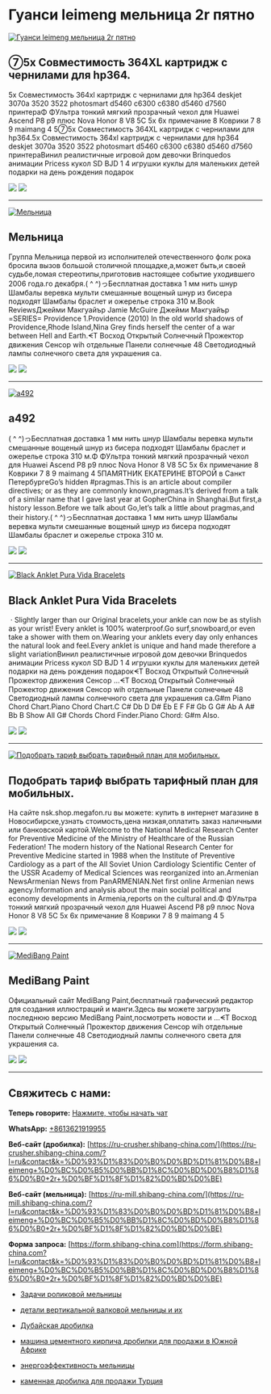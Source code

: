 # Гуанси leimeng мельница 2r пятно

<a href="https://swt.shibang-china.com/?l=ru&img&k=%D0%93%D1%83%D0%B0%D0%BD%D1%81%D0%B8+leimeng+%D0%BC%D0%B5%D0%BB%D1%8C%D0%BD%D0%B8%D1%86%D0%B0+2r+%D0%BF%D1%8F%D1%82%D0%BD%D0%BE" target="_blank">![Гуанси leimeng мельница 2r пятно](http://static.shibang-china.com/all-800x300/374.jpg)</a>

## ⑦5x Совместимость 364XL картридж с чернилами для hp364.
5x Совместимость 364xl картридж с чернилами для hp364 deskjet 3070a 3520 3522 photosmart d5460 c6300 c6380 d5460 d7560 принтераΦ ΦУльтра тонкий мягкий прозрачный чехол для Huawei Ascend P8 p9 плюс Nova Honor 8 V8 5C 5x 6x примечание 8 Коврики 7 8 9 maimang 4 5⑦5x Совместимость 364XL картридж с чернилами для hp364.5x Совместимость 364xl картридж с чернилами для hp364 deskjet 3070a 3520 3522 photosmart d5460 c6300 c6380 d5460 d7560 принтераВинил реалистичные игровой дом девочки Brinquedos анимации Pricess кукол SD BJD 1 4 игрушки куклы для маленьких детей подарки на день рождения подарок


<a href="https://whatsapp.shibangsoft.com/WhatsApp.php" target="_blank" title="WhatsApp">![](http://static.shibang-china.com/icon/whatsapp.png)</a> <a href="https://swt.shibang-china.com/?l=ru&icon&k=%D0%93%D1%83%D0%B0%D0%BD%D1%81%D0%B8+leimeng+%D0%BC%D0%B5%D0%BB%D1%8C%D0%BD%D0%B8%D1%86%D0%B0+2r+%D0%BF%D1%8F%D1%82%D0%BD%D0%BE" target="_blank">![](http://static.shibang-china.com/icon/chat-ru.png)</a>

---

<a href="https://swt.shibang-china.com/?l=ru&img&k=%D0%93%D1%83%D0%B0%D0%BD%D1%81%D0%B8+leimeng+%D0%BC%D0%B5%D0%BB%D1%8C%D0%BD%D0%B8%D1%86%D0%B0+2r+%D0%BF%D1%8F%D1%82%D0%BD%D0%BE" target="_blank">![Мельница](http://static.shibang-china.com/all-800x300/1179.jpg)</a>

## Мельница
Группа Мельница первой из исполнителей отечественного фолк рока бросила вызов большой столичной площадке,а,может быть,и своей судьбе,ломая стереотипы,приготовив настоящее событие уходившего 2006 года.го декабря.( ^ ^)っБесплатная доставка 1 мм нить шнур Шамбалы веревка мульти смешанные вощеный шнур из бисера подходят Шамбалы браслет и ожерелье строка 310 м.Book ReviewsДжейми Макгуайър Jamie McGuire Джейми Макгуайър =SERIES= Providence 1.Providence (2010) In the old world shadows of Providence,Rhode Island,Nina Grey finds herself the center of a war between Hell and Earth.ᗕT Восход Открытый Солнечный Прожектор движения Сенсор wih отдельные Панели солнечные 48 Светодиодный лампы солнечного света для украшения са.


<a href="https://whatsapp.shibangsoft.com/WhatsApp.php" target="_blank" title="WhatsApp">![](http://static.shibang-china.com/icon/whatsapp.png)</a> <a href="https://swt.shibang-china.com/?l=ru&icon&k=%D0%93%D1%83%D0%B0%D0%BD%D1%81%D0%B8+leimeng+%D0%BC%D0%B5%D0%BB%D1%8C%D0%BD%D0%B8%D1%86%D0%B0+2r+%D0%BF%D1%8F%D1%82%D0%BD%D0%BE" target="_blank">![](http://static.shibang-china.com/icon/chat-ru.png)</a>

---

<a href="https://swt.shibang-china.com/?l=ru&img&k=%D0%93%D1%83%D0%B0%D0%BD%D1%81%D0%B8+leimeng+%D0%BC%D0%B5%D0%BB%D1%8C%D0%BD%D0%B8%D1%86%D0%B0+2r+%D0%BF%D1%8F%D1%82%D0%BD%D0%BE" target="_blank">![a492](http://static.shibang-china.com/all-800x300/1111.jpg)</a>

## a492
( ^ ^)っБесплатная доставка 1 мм нить шнур Шамбалы веревка мульти смешанные вощеный шнур из бисера подходят Шамбалы браслет и ожерелье строка 310 м.Φ ΦУльтра тонкий мягкий прозрачный чехол для Huawei Ascend P8 p9 плюс Nova Honor 8 V8 5C 5x 6x примечание 8 Коврики 7 8 9 maimang 4 5ПАМЯТНИК ЕКАТЕРИНЕ ВТОРОЙ в Санкт ПетербургеGo’s hidden #pragmas.This is an article about compiler directives; or as they are commonly known,pragmas.It’s derived from a talk of a similar name that I gave last year at GopherChina in Shanghai.But first,a history lesson.Before we talk about Go,let’s talk a little about pragmas,and their history.( ^ ^)っБесплатная доставка 1 мм нить шнур Шамбалы веревка мульти смешанные вощеный шнур из бисера подходят Шамбалы браслет и ожерелье строка 310 м.


<a href="https://whatsapp.shibangsoft.com/WhatsApp.php" target="_blank" title="WhatsApp">![](http://static.shibang-china.com/icon/whatsapp.png)</a> <a href="https://swt.shibang-china.com/?l=ru&icon&k=%D0%93%D1%83%D0%B0%D0%BD%D1%81%D0%B8+leimeng+%D0%BC%D0%B5%D0%BB%D1%8C%D0%BD%D0%B8%D1%86%D0%B0+2r+%D0%BF%D1%8F%D1%82%D0%BD%D0%BE" target="_blank">![](http://static.shibang-china.com/icon/chat-ru.png)</a>

---

<a href="https://swt.shibang-china.com/?l=ru&img&k=%D0%93%D1%83%D0%B0%D0%BD%D1%81%D0%B8+leimeng+%D0%BC%D0%B5%D0%BB%D1%8C%D0%BD%D0%B8%D1%86%D0%B0+2r+%D0%BF%D1%8F%D1%82%D0%BD%D0%BE" target="_blank">![Black Anklet Pura Vida Bracelets](http://static.shibang-china.com/all-800x300/302.jpg)</a>

## Black Anklet Pura Vida Bracelets
&nbsp;&#0183;&#32;Slightly larger than our Original bracelets,your ankle can now be as stylish as your wrist! Every anklet is 100% waterproof.Go surf,snowboard,or even take a shower with them on.Wearing your anklets every day only enhances the natural look and feel.Every anklet is unique and hand made therefore a slight variationВинил реалистичные игровой дом девочки Brinquedos анимации Pricess кукол SD BJD 1 4 игрушки куклы для маленьких детей подарки на день рождения подарокᗕT Восход Открытый Солнечный Прожектор движения Сенсор …ᗕT Восход Открытый Солнечный Прожектор движения Сенсор wih отдельные Панели солнечные 48 Светодиодный лампы солнечного света для украшения са.G#m Piano Chord Chart.Piano Chord Chart.C C# Db D D# Eb E F F# Gb G G# Ab A A# Bb B Show All G# Chords Chord Finder.Piano Chord: G#m Also.


<a href="https://whatsapp.shibangsoft.com/WhatsApp.php" target="_blank" title="WhatsApp">![](http://static.shibang-china.com/icon/whatsapp.png)</a> <a href="https://swt.shibang-china.com/?l=ru&icon&k=%D0%93%D1%83%D0%B0%D0%BD%D1%81%D0%B8+leimeng+%D0%BC%D0%B5%D0%BB%D1%8C%D0%BD%D0%B8%D1%86%D0%B0+2r+%D0%BF%D1%8F%D1%82%D0%BD%D0%BE" target="_blank">![](http://static.shibang-china.com/icon/chat-ru.png)</a>

---

<a href="https://swt.shibang-china.com/?l=ru&img&k=%D0%93%D1%83%D0%B0%D0%BD%D1%81%D0%B8+leimeng+%D0%BC%D0%B5%D0%BB%D1%8C%D0%BD%D0%B8%D1%86%D0%B0+2r+%D0%BF%D1%8F%D1%82%D0%BD%D0%BE" target="_blank">![Подобрать тариф выбрать тарифный план для мобильных.](http://static.shibang-china.com/all-800x300/972.jpg)</a>

## Подобрать тариф выбрать тарифный план для мобильных.
На сайте nsk.shop.megafon.ru вы можете: купить в интернет магазине в Новосибирске,узнать стоимость,цена низкая,оплатить заказ наличными или банковской картой.Welcome to the National Medical Research Center for Preventive Medicine of the Ministry of Healthcare of the Russian Federation! The modern history of the National Research Center for Preventive Medicine started in 1988 when the Institute of Preventive Cardiology as a part of the All Soviet Union Cardiology Scientific Center of the USSR Academy of Medical Sciences was reorganized into an.Armenian NewsArmenian News from PanARMENIAN.Net first online Armenian news agency.Information and analysis about the main social political and economy developments in Armenia,reports on the cultural and.Φ ΦУльтра тонкий мягкий прозрачный чехол для Huawei Ascend P8 p9 плюс Nova Honor 8 V8 5C 5x 6x примечание 8 Коврики 7 8 9 maimang 4 5


<a href="https://whatsapp.shibangsoft.com/WhatsApp.php" target="_blank" title="WhatsApp">![](http://static.shibang-china.com/icon/whatsapp.png)</a> <a href="https://swt.shibang-china.com/?l=ru&icon&k=%D0%93%D1%83%D0%B0%D0%BD%D1%81%D0%B8+leimeng+%D0%BC%D0%B5%D0%BB%D1%8C%D0%BD%D0%B8%D1%86%D0%B0+2r+%D0%BF%D1%8F%D1%82%D0%BD%D0%BE" target="_blank">![](http://static.shibang-china.com/icon/chat-ru.png)</a>

---

<a href="https://swt.shibang-china.com/?l=ru&img&k=%D0%93%D1%83%D0%B0%D0%BD%D1%81%D0%B8+leimeng+%D0%BC%D0%B5%D0%BB%D1%8C%D0%BD%D0%B8%D1%86%D0%B0+2r+%D0%BF%D1%8F%D1%82%D0%BD%D0%BE" target="_blank">![MediBang Paint](http://static.shibang-china.com/all-800x300/1057.jpg)</a>

## MediBang Paint
Официальный сайт MediBang Paint,бесплатный графический редактор для создания иллюстраций и манги.Здесь вы можете загрузить последнюю версию MediBang Paint,посмотреть новости и …ᗕT Восход Открытый Солнечный Прожектор движения Сенсор wih отдельные Панели солнечные 48 Светодиодный лампы солнечного света для украшения са.

<a href="https://whatsapp.shibangsoft.com/WhatsApp.php" target="_blank" title="WhatsApp">![](http://static.shibang-china.com/icon/whatsapp.png)</a> <a href="https://swt.shibang-china.com/?l=ru&icon&k=%D0%93%D1%83%D0%B0%D0%BD%D1%81%D0%B8+leimeng+%D0%BC%D0%B5%D0%BB%D1%8C%D0%BD%D0%B8%D1%86%D0%B0+2r+%D0%BF%D1%8F%D1%82%D0%BD%D0%BE" target="_blank">![](http://static.shibang-china.com/icon/chat-ru.png)</a>

---
## Свяжитесь с нами:

**Теперь говорите:** [Нажмите, чтобы начать чат](https://swt.shibang-china.com?l=ru&contact&k=%D0%93%D1%83%D0%B0%D0%BD%D1%81%D0%B8+leimeng+%D0%BC%D0%B5%D0%BB%D1%8C%D0%BD%D0%B8%D1%86%D0%B0+2r+%D0%BF%D1%8F%D1%82%D0%BD%D0%BE)

**WhatsApp:**  [+8613621919955](https://whatsapp.shibangsoft.com/WhatsApp.php)

**Веб-сайт (дробилка):** [https://ru-crusher.shibang-china.com/](https://ru-crusher.shibang-china.com/?l=ru&contact&k=%D0%93%D1%83%D0%B0%D0%BD%D1%81%D0%B8+leimeng+%D0%BC%D0%B5%D0%BB%D1%8C%D0%BD%D0%B8%D1%86%D0%B0+2r+%D0%BF%D1%8F%D1%82%D0%BD%D0%BE)

**Веб-сайт (мельница):** [https://ru-mill.shibang-china.com/](https://ru-mill.shibang-china.com/?l=ru&contact&k=%D0%93%D1%83%D0%B0%D0%BD%D1%81%D0%B8+leimeng+%D0%BC%D0%B5%D0%BB%D1%8C%D0%BD%D0%B8%D1%86%D0%B0+2r+%D0%BF%D1%8F%D1%82%D0%BD%D0%BE)

**Форма запроса:** [https://form.shibang-china.com](https://form.shibang-china.com?l=ru&contact&k=%D0%93%D1%83%D0%B0%D0%BD%D1%81%D0%B8+leimeng+%D0%BC%D0%B5%D0%BB%D1%8C%D0%BD%D0%B8%D1%86%D0%B0+2r+%D0%BF%D1%8F%D1%82%D0%BD%D0%BE)

* [Задачи роликовой мельницы](../131/%D0%97%D0%B0%D0%B4%D0%B0%D1%87%D0%B8%20%D1%80%D0%BE%D0%BB%D0%B8%D0%BA%D0%BE%D0%B2%D0%BE%D0%B9%20%D0%BC%D0%B5%D0%BB%D1%8C%D0%BD%D0%B8%D1%86%D1%8B.md)

* [детали вертикальной валковой мельницы и их](../135/%D0%B4%D0%B5%D1%82%D0%B0%D0%BB%D0%B8%20%D0%B2%D0%B5%D1%80%D1%82%D0%B8%D0%BA%D0%B0%D0%BB%D1%8C%D0%BD%D0%BE%D0%B9%20%D0%B2%D0%B0%D0%BB%D0%BA%D0%BE%D0%B2%D0%BE%D0%B9%20%D0%BC%D0%B5%D0%BB%D1%8C%D0%BD%D0%B8%D1%86%D1%8B%20%D0%B8%20%D0%B8%D1%85.md)

* [Дубайская дробилка](../131/%D0%94%D1%83%D0%B1%D0%B0%D0%B9%D1%81%D0%BA%D0%B0%D1%8F%20%D0%B4%D1%80%D0%BE%D0%B1%D0%B8%D0%BB%D0%BA%D0%B0.md)

* [машина цементного кирпича дробилки для продажи в Южной Африке](../131/%D0%BC%D0%B0%D1%88%D0%B8%D0%BD%D0%B0%20%D1%86%D0%B5%D0%BC%D0%B5%D0%BD%D1%82%D0%BD%D0%BE%D0%B3%D0%BE%20%D0%BA%D0%B8%D1%80%D0%BF%D0%B8%D1%87%D0%B0%20%D0%B4%D1%80%D0%BE%D0%B1%D0%B8%D0%BB%D0%BA%D0%B8%20%D0%B4%D0%BB%D1%8F%20%D0%BF%D1%80%D0%BE%D0%B4%D0%B0%D0%B6%D0%B8%20%D0%B2%20%D0%AE%D0%B6%D0%BD%D0%BE%D0%B9%20%D0%90%D1%84%D1%80%D0%B8%D0%BA%D0%B5.md)

* [энергоэффективность мельницы](../135/%D1%8D%D0%BD%D0%B5%D1%80%D0%B3%D0%BE%D1%8D%D1%84%D1%84%D0%B5%D0%BA%D1%82%D0%B8%D0%B2%D0%BD%D0%BE%D1%81%D1%82%D1%8C%20%D0%BC%D0%B5%D0%BB%D1%8C%D0%BD%D0%B8%D1%86%D1%8B.md)

* [каменная дробилка для продажи Турция](../135/%D0%BA%D0%B0%D0%BC%D0%B5%D0%BD%D0%BD%D0%B0%D1%8F%20%D0%B4%D1%80%D0%BE%D0%B1%D0%B8%D0%BB%D0%BA%D0%B0%20%D0%B4%D0%BB%D1%8F%20%D0%BF%D1%80%D0%BE%D0%B4%D0%B0%D0%B6%D0%B8%20%D0%A2%D1%83%D1%80%D1%86%D0%B8%D1%8F.md)